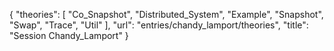 {
    "theories": [
        "Co_Snapshot",
        "Distributed_System",
        "Example",
        "Snapshot",
        "Swap",
        "Trace",
        "Util"
    ],
    "url": "entries/chandy_lamport/theories",
    "title": "Session Chandy_Lamport"
}